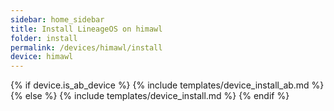```yaml
---
sidebar: home_sidebar
title: Install LineageOS on himawl
folder: install
permalink: /devices/himawl/install
device: himawl
---
```

{% if device.is_ab_device %}
{% include templates/device_install_ab.md %}
{% else %}
{% include templates/device_install.md %}
{% endif %}
